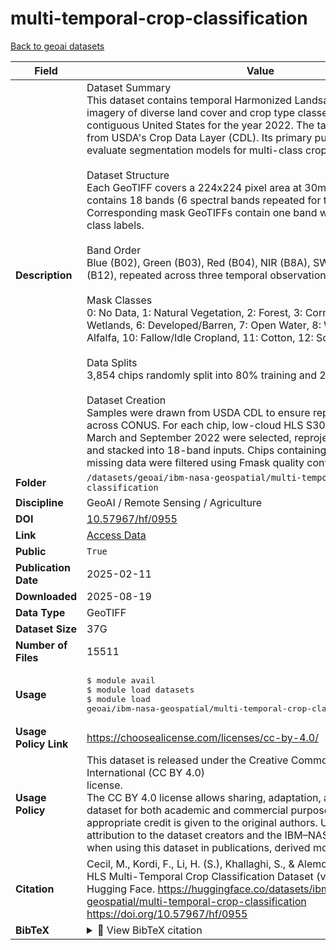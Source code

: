 # multi-temporal-crop-classification

[Back to geoai datasets](../geoai.md)

| Field | Value |
|--------|-------|
| **Description** | Dataset Summary<br>This dataset contains temporal Harmonized Landsat-Sentinel (HLS) imagery of diverse land cover and crop type classes across the contiguous United States for the year 2022. The target labels are derived from USDA's Crop Data Layer (CDL). Its primary purpose is to train and evaluate segmentation models for multi-class crop type prediction.<br><br>Dataset Structure<br>Each GeoTIFF covers a 224x224 pixel area at 30m resolution and contains 18 bands (6 spectral bands repeated for three time steps). Corresponding mask GeoTIFFs contain one band with pixel-level crop class labels.<br><br>Band Order<br>Blue (B02), Green (B03), Red (B04), NIR (B8A), SWIR1 (B11), SWIR2 (B12), repeated across three temporal observations.<br><br>Mask Classes<br>0: No Data, 1: Natural Vegetation, 2: Forest, 3: Corn, 4: Soybeans, 5: Wetlands, 6: Developed/Barren, 7: Open Water, 8: Winter Wheat, 9: Alfalfa, 10: Fallow/Idle Cropland, 11: Cotton, 12: Sorghum, 13: Other.<br><br>Data Splits<br>3,854 chips randomly split into 80% training and 20% validation sets.<br><br>Dataset Creation<br>Samples were drawn from USDA CDL to ensure representative coverage across CONUS. For each chip, low-cloud HLS S30 scenes between March and September 2022 were selected, reprojected to EPSG:5070, and stacked into 18-band inputs. Chips containing clouds, shadows, or missing data were filtered using Fmask quality control. |
| **Folder** | `/datasets/geoai/ibm-nasa-geospatial/multi-temporal-crop-classification` |
| **Discipline** | GeoAI / Remote Sensing / Agriculture |
| **DOI** | [10.57967/hf/0955](https://doi.org/10.57967/hf/0955) |
| **Link** | [Access Data](https://huggingface.co/datasets/ibm-nasa-geospatial/multi-temporal-crop-classification) |
| **Public** | `True` |
| **Publication Date** | 2025-02-11 |
| **Downloaded** | 2025-08-19 |
| **Data Type** | GeoTIFF |
| **Dataset Size** | 37G |
| **Number of Files** | 15511 |
| **Usage** | <pre>&#36; module avail<br>&#36; module load datasets<br>&#36; module load geoai/ibm-nasa-geospatial/multi-temporal-crop-classification/2025-02-11</pre> |
| **Usage Policy Link** | https://choosealicense.com/licenses/cc-by-4.0/ |
| **Usage Policy** | This dataset is released under the Creative Commons Attribution 4.0 International (CC BY 4.0)<br> license.<br>The CC BY 4.0 license allows sharing, adaptation, and reuse of the dataset for both academic and commercial purposes, provided that appropriate credit is given to the original authors. Users should include attribution to the dataset creators and the IBM–NASA Geospatial team when using this dataset in publications, derived models, or applications. |
| **Citation** | Cecil, M., Kordi, F., Li, H. (S.), Khallaghi, S., & Alemohammad, H. (2023). HLS Multi-Temporal Crop Classification Dataset (v1.0) [Dataset]. Hugging Face. https://huggingface.co/datasets/ibm-nasa-geospatial/multi-temporal-crop-classification https://doi.org/10.57967/hf/0955 |
| **BibTeX** | <details><summary>📜 View BibTeX citation</summary><pre>@misc{ibm_nasa_geospatial_2023,<br>	author       = { IBM NASA Geospatial },<br>	title        = { multi-temporal-crop-classification (Revision 9b51700) },<br>	year         = 2023,<br>	url          = { https://huggingface.co/datasets/ibm-nasa-geospatial/multi-temporal-crop-classification },<br>	doi          = { 10.57967/hf/0955 },<br>	publisher    = { Hugging Face }<br>}</pre> |
